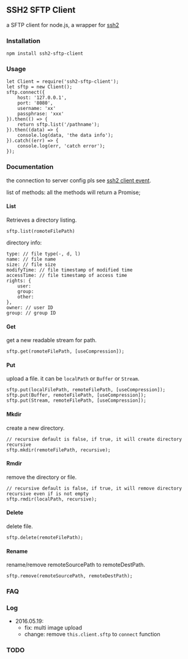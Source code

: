## SSH2 SFTP Client
a SFTP client for node.js, a wrapper for [ssh2](https://github.com/mscdex/ssh2)

### Installation
`npm install ssh2-sftp-client`

### Usage
```
let Client = require('ssh2-sftp-client');
let sftp = new Client();
sftp.connect({
    host: '127.0.0.1',
    port: '8080',
    username: 'xx'
    passphrase: 'xxx'
}).then(() => {
    return sftp.list('/pathname');
}).then((data) => {
    console.log(data, 'the data info');
}).catch((err) => {
    console.log(err, 'catch error');
});
```

### Documentation
the connection to server config pls see [ssh2 client event](https://github.com/mscdex/ssh2#user-content-client-methods).

list of methods:
all the methods will return a Promise;
#### List
Retrieves a directory listing.

```
sftp.list(romoteFilePath)
```

directory info:

```
type: // file type(-, d, l)
name: // file name
size: // file size
modifyTime: // file timestamp of modified time
accessTime: // file timestamp of access time
rights: {
    user:
    group:
    other:
},
owner: // user ID
group: // group ID
```

#### Get
get a new readable stream for path.

```
sftp.get(romoteFilePath, [useCompression]);
```

#### Put
upload a file. it can be `localPath` or `Buffer` or `Stream`.

```
sftp.put(localFilePath, remoteFilePath, [useCompression]);
sftp.put(Buffer, remoteFilePath, [useCompression]);
sftp.put(Stream, remoteFilePath, [useCompression]);
```

#### Mkdir
create a new directory.

```
// recursive default is false, if true, it will create directory recursive
sftp.mkdir(remoteFilePath, recursive);
```

#### Rmdir
remove the directory or file.

```
// recursive default is false, if true, it will remove directory recursive even if is not empty
sftp.rmdir(localPath, recursive);
```

#### Delete
delete file.

```
sftp.delete(remoteFilePath);
```

#### Rename
rename/remove remoteSourcePath to remoteDestPath.

```
sftp.remove(remoteSourcePath, remoteDestPath);
```

### FAQ

### Log
* 2016.05.19:
    - fix: multi image upload
    - change: remove `this.client.sftp` to `connect` function

### TODO
